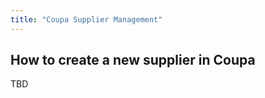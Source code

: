 ```yaml
---
title: "Coupa Supplier Management"
---
```


<link rel="stylesheet" type="text/css" href="/stylesheets/biztech.css" />

## How to create a new supplier in Coupa

TBD
